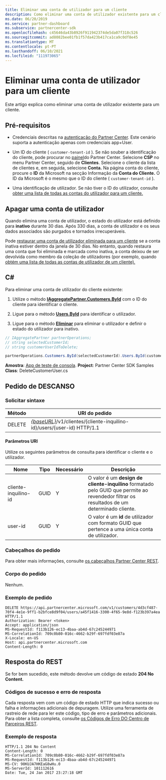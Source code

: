 ```yaml
---
title: Eliminar uma conta de utilizador para um cliente
description: Como eliminar uma conta de utilizador existente para um cliente.
ms.date: 06/20/2019
ms.service: partner-dashboard
ms.subservice: partnercenter-sdk
ms.openlocfilehash: c45646da43b8926f911942374de5da07f318c526
ms.sourcegitcommit: ad8082bee01fb1f57da423b417ca1ca9c0df8e45
ms.translationtype: MT
ms.contentlocale: pt-PT
ms.lasthandoff: 06/10/2021
ms.locfileid: "111973065"
---
```

# <a name="delete-a-user-account-for-a-customer"></a>Eliminar uma conta de utilizador para um cliente

Este artigo explica como eliminar uma conta de utilizador existente para um cliente.

## <a name="prerequisites"></a>Pré-requisitos

- Credenciais descritas na [autenticação do Partner Center](partner-center-authentication.md). Este cenário suporta a autenticação apenas com credenciais app+User.

- Um ID do cliente ( `customer-tenant-id` ). Se não souber a identificação do cliente, pode procurar no [painel](https://partner.microsoft.com/dashboard)do Partner Center. Selecione **CSP** no menu Partner Center, seguido de **Clientes**. Selecione o cliente da lista de clientes e, em seguida, selecione **Conta.** Na página conta do cliente, procure o **ID** da Microsoft na secção Informação da **Conta do Cliente.** O ID da Microsoft é o mesmo que o ID do cliente ( `customer-tenant-id` ).

- Uma identificação de utilizador. Se não tiver o ID do utilizador, consulte [obter uma lista de todas as contas do utilizador para um cliente.](get-a-list-of-all-user-accounts-for-a-customer.md)

## <a name="deleting-a-user-account"></a>Apagar uma conta de utilizador

Quando elimina uma conta de utilizador, o estado do utilizador está definido para **inativo** durante 30 dias. Após 330 dias, a conta de utilizador e os seus dados associados são purgados e tornados irrecuperáveis.

Pode [restaurar uma conta de utilizador eliminada para um cliente](restore-a-user-for-a-customer.md) se a conta inativa estiver dentro da janela de 30 dias. No entanto, quando restaura uma conta que foi eliminada e marcada como inativa, a conta deixou de ser devolvida como membro da coleção de utilizadores (por exemplo, quando [obtém uma lista de todas as contas de utilizador de um cliente).](get-a-list-of-all-user-accounts-for-a-customer.md)

## <a name="c"></a>C\#

Para eliminar uma conta de utilizador do cliente existente:

1. Utilize o método [**IAggregatePartner.Customers.ById**](/dotnet/api/microsoft.store.partnercenter.customers.icustomercollection.byid) com o ID do cliente para identificar o cliente.

2. Ligue para o método [**Users.ById**](/dotnet/api/microsoft.store.partnercenter.customerusers.icustomerusercollection.byid) para identificar o utilizador.

3. Ligue para o método [**Eliminar**](/dotnet/api/microsoft.store.partnercenter.customerusers.icustomeruser.delete) para eliminar o utilizador e definir o estado do utilizador para inativo.

``` csharp
// IAggregatePartner partnerOperations;
// string selectedCustomerId;
// string customerUserIdToDelete;

partnerOperations.Customers.ById(selectedCustomerId).Users.ById(customerUserIdToDelete).Delete();
```

**Amostra**: [App de teste de consola](console-test-app.md). **Project**: Partner Center SDK Samples **Class**: DeleteCustomerUser.cs

## <a name="rest-request"></a>Pedido de DESCANSO

### <a name="request-syntax"></a>Solicitar sintaxe

| Método     | URI do pedido                                                                                            |
|------------|--------------------------------------------------------------------------------------------------------|
| DELETE     | [*{baseURL}*](partner-center-rest-urls.md)/v1/clientes/{cliente-inquilino-id}/users/{user-id} HTTP/1.1 |

#### <a name="uri-parameters"></a>Parâmetros URI

Utilize os seguintes parâmetros de consulta para identificar o cliente e o utilizador.

| Nome                   | Tipo     | Necessário | Descrição                                                                                                               |
|------------------------|----------|----------|---------------------------------------------------------------------------------------------------------------------------|
| cliente-inquilino-id     | GUID     | Y        | O valor é um **design de cliente-inquilino** formatado pelo GUID que permite ao revendedor filtrar os resultados de um determinado cliente. |
| user-id                | GUID     | Y        | O valor é um **id** de utilizador com formato GUID que pertence a uma única conta de utilizador.                                          |

### <a name="request-headers"></a>Cabeçalhos do pedido

Para obter mais informações, consulte [os cabeçalhos Partner Center REST](headers.md).

### <a name="request-body"></a>Corpo do pedido

Nenhum.

### <a name="request-example"></a>Exemplo de pedido

```http
DELETE https://api.partnercenter.microsoft.com/v1/customers/4d3cf487-70f4-4e1e-9ff1-b2bfce8d9f04/users/a45f1416-3300-4f65-9e8d-f123b397a4ea HTTP/1.1
Authorization: Bearer <token>
Accept: application/json
MS-RequestId: f113b126-ec13-4baa-ab4d-67c245244971
MS-CorrelationId: 709c0b80-016c-4662-b29f-697fdf03e87a
X-Locale: en-US
Host: api.partnercenter.microsoft.com
Content-Length: 0
```

## <a name="rest-response"></a>Resposta do REST

Se for bem sucedido, este método devolve um código de estado **204 No Content.**

### <a name="response-success-and-error-codes"></a>Códigos de sucesso e erro de resposta

Cada resposta vem com um código de estado HTTP que indica sucesso ou falha e informações adicionais de depuragem. Utilize uma ferramenta de rastreio de rede para ler este código, tipo de erro e parâmetros adicionais. Para obter a lista completa, consulte [os Códigos de Erro DO Centro de Parceiros REST](error-codes.md).

### <a name="response-example"></a>Exemplo de resposta

```http
HTTP/1.1 204 No Content
Content-Length: 0
MS-CorrelationId: 709c0b80-016c-4662-b29f-697fdf03e87a
MS-RequestId: f113b126-ec13-4baa-ab4d-67c245244971
MS-CV: 90KUJA7HKEaG8wHu.0
MS-ServerId: 101112616
Date: Tue, 24 Jan 2017 23:27:18 GMT
```
